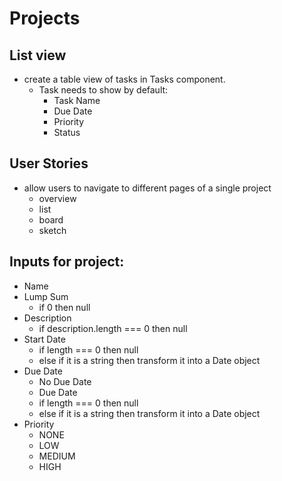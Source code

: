 # Projects

## List view

- create a table view of tasks in Tasks component.
  - Task needs to show by default:
    - Task Name
    - Due Date
    - Priority
    - Status

## User Stories

- allow users to navigate to different pages of a single project
  - overview
  - list
  - board
  - sketch

## Inputs for project:

- Name
- Lump Sum
  - if 0 then null
- Description
  - if description.length === 0 then null
- Start Date
  - if length === 0 then null
  - else if it is a string then transform it into a Date object
- Due Date
  - No Due Date
  - Due Date
  - if length === 0 then null
  - else if it is a string then transform it into a Date object
- Priority
  - NONE
  - LOW
  - MEDIUM
  - HIGH
